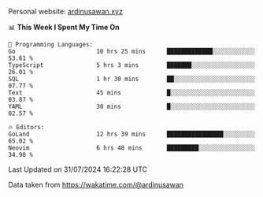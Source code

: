 Personal website: [ardinusawan.xyz](https://ardinusawan.xyz)

<!--START_SECTION:waka-->
📊 **This Week I Spent My Time On** 

```text
💬 Programming Languages: 
Go                       10 hrs 25 mins      █████████████░░░░░░░░░░░░   53.61 % 
TypeScript               5 hrs 3 mins        ███████░░░░░░░░░░░░░░░░░░   26.01 % 
SQL                      1 hr 30 mins        ██░░░░░░░░░░░░░░░░░░░░░░░   07.77 % 
Text                     45 mins             █░░░░░░░░░░░░░░░░░░░░░░░░   03.87 % 
YAML                     30 mins             █░░░░░░░░░░░░░░░░░░░░░░░░   02.57 % 

🔥 Editors: 
GoLand                   12 hrs 39 mins      ████████████████░░░░░░░░░   65.02 % 
Neovim                   6 hrs 48 mins       █████████░░░░░░░░░░░░░░░░   34.98 % 
```


 Last Updated on 31/07/2024 16:22:28 UTC
<!--END_SECTION:waka-->
Data taken from https://wakatime.com/@ardinusawan
